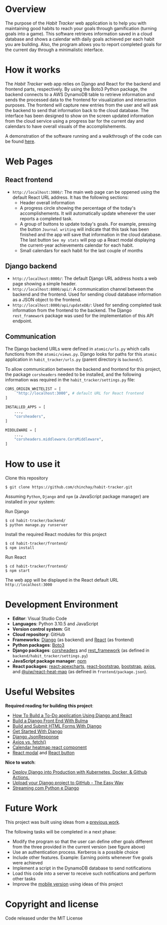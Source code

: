 # Overview

The purpose of the *Habit Tracker* web application is to help you with maintaining good habits to reach your goals through gamification (turning goals into a game). This software retrieves information saved in a cloud database and shows a calendar with daily goals achieved per each habit you are building. Also, the program allows you to report completed goals for the current day through a minimalistic interface.

# How it works

The *Habit Tracker* web app relies on Django and React for the backend and frontend parts, respectively. By using the Boto3 Python package, the backend connects to a AWS DynamoDB table to retrieve information and sends the processed data to the frontend for visualization and interaction purposes. The frontend will capture new entries from the user and will ask the backend to send that information back to the cloud database. The interface has been designed to show on the screen updated information from the cloud service using a progress bar for the current day and calendars to have overall visuals of the accomplishements.

A demonstration of the software running and a walkthrough of the code can be found [here]().

<!-- Detailed specifications of this program can be found [here](). -->

# Web Pages

## React frontend

* `http://localhost:3000/`: The main web page can be oppened using the default React URL address. It has the following sections:
    * Header overall information
    * A progress circle showing the percentage of the today's accomplishements. It will automatically update whenever the user reports a completed task.
    * A group of buttons to update today's goals. For example, pressing the button `Journal writing` will indicate that this task has been finished and the app will save that information in the cloud database. The last button `See my stats` will pop up a React modal displaying the current-year achievements calendar for each habit.
    * Small calendars for each habit for the last couple of months

## Django backend

* `http://localhost:8000/`: The default Django URL address hosts a web page showing a simple header.
* `http://localhost:8000/api/`: A communication channel between the backend and the frontend. Used for sending cloud database information as a JSON object to the frontend.
* `http://localhost:8000/api/updateDB/`: Used for sending completed task information from the frontend to the backend. The Django `rest_framework` package was used for the implementation of this API endpoint.

## Communication

The Django backend URLs were defined in `atomic/urls.py` which calls functions from the `atomic/views.py`. Django looks for paths for this `atomic` application in `habit_tracker/urls.py` (parent directory is `backend/`).

To allow communication between the backend and frontend for this project, the package `corsheaders` needed to be installed, and the following information was required in the `habit_tracker/settings.py` file:

```python
CORS_ORIGIN_WHITELIST = [
     "http://localhost:3000", # default URL for React frontend
]
```

```python
INSTALLED_APPS = [
    ...,
    "corsheaders",
]
```

```python 
MIDDLEWARE = [
    ...,
    "corsheaders.middleware.CorsMiddleware",
]
```

# How to use it

Clone this repository

```ShellSession
$ git clone https://github.com/chinchay/habit-tracker.git
```

Assuming `Python`, `Django` and `npm` (a JavaScript package manager) are installed in your system:

Run Django
```ShellSession
$ cd habit-tracker/backend/
$ python manage.py runserver
```

Install the required React modules for this project
```ShellSession
$ cd habit-tracker/frontend/
$ npm install
```

Run React
```ShellSession
$ cd habit-tracker/frontend/
$ npm start
```

The web app will be displayed in the React default URL `http://localhost:3000`


# Development Environment

* __Editor__: Visual Studio Code
* __Languages__: Python 3.10.5 and JavaScript
* __Version control system__: Git
* __Cloud repository__: GitHub
* __Frameworks__: [Django](https://www.djangoproject.com/) (as backend) and [React](https://react.dev/) (as frontend)
* __Python packages__: [Boto3](https://github.com/boto/boto3)
* __Django packages__: [corsheaders](https://pypi.org/project/django-cors-headers/) and [rest_framework](https://www.django-rest-framework.org/) (as defined in `backend/habit_tracker/settings.py`)
* __JavaScript package manager__: [npm](https://www.npmjs.com/)
* __React packages__: [react-apexcharts](https://apexcharts.com/docs/react-charts/), [react-bootstrap](https://www.npmjs.com/package/react-bootstrap), [bootstrap](https://getbootstrap.com/), [axios](https://github.com/axios/axios), and [@uiw/react-heat-map](https://uiwjs.github.io/react-heat-map/) (as defined in `frontend/package.json`).

# Useful Websites

__Required reading for building this project__:

* [How To Build a To-Do application Using Django and React](https://www.digitalocean.com/community/tutorials/build-a-to-do-application-using-django-and-react)
* [Build a Django Front End With Bulma](https://realpython.com/django-social-front-end-2/)
* [Build and Submit HTML Forms With Django](https://realpython.com/django-social-forms-4/)
* [Get Started With Django](https://realpython.com/django-user-management/)
* [Django JsonResponse](https://zetcode.com/django/jsonresponse/)
* [Axios vs. fetch()](https://blog.logrocket.com/axios-vs-fetch-best-http-requests/)
* [Calendar heatmap react component](https://reactjsexample.com/a-customizable-calendar-heatmap-react-component-built-on-svg/)
* [React modal](https://react-bootstrap.github.io/docs/components/modal) and [React button](https://react-bootstrap.github.io/docs/components/buttons/)

__Nice to watch__:
* [Deploy Django into Production with Kubernetes, Docker, & Github Actions.](https://www.youtube.com/watch?v=NAOsLaB6Lfc&ab_channel=CodingEntrepreneurs)
* [Upload your Django project to GitHub - The Easy Way](https://www.youtube.com/watch?v=fVy9eJzloj8&ab_channel=CloudWithDjango)
* [Streaming com Python e Django](https://www.youtube.com/watch?v=YsvDurLUCbM&ab_channel=pythonando)


# Future Work

This project was built using ideas from a [previous work](https://github.com/chinchay/cloud-goal-tracker).

The following tasks will be completed in a next phase:

* Modify the program so that the user can define other goals different from the three provided in the current version (see figure above)
* Use an authentication process. Kerberos is a possible choice
* Include other features. Example: Earning points whenever five goals were achieved
* Implement a script in the DynamoDB database to send notifications
* Load this code into a server to receive such notifications and perform other tasks
* Improve the [mobile version](https://github.com/chinchay/cloud-goal-tracker-iOS) using ideas of this project

# Copyright and license

Code released under the MIT License